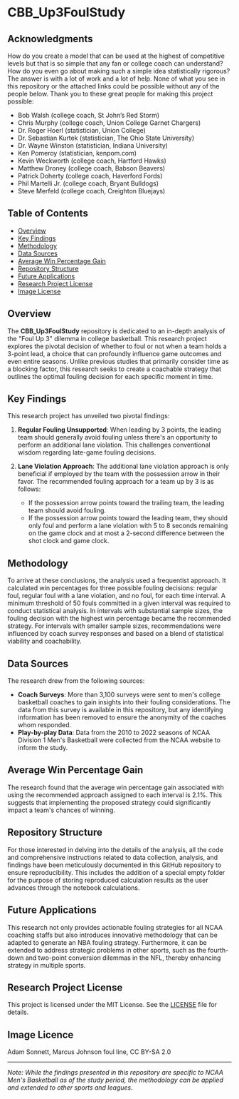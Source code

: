 # CBB_Up3FoulStudy


## Acknowledgments

How do you create a model that can be used at the highest of competitive levels but that is so simple that any fan or college coach can understand? How do you even go about making such a simple idea statistically rigorous? The answer is with a lot of work and a lot of help. None of what you see in this repository or the attached links could be possible without any of the people below. Thank you to these great people for making this project possible:

- Bob Walsh (college coach, St John’s Red Storm)
- Chris Murphy (college coach, Union College Garnet Chargers)
- Dr. Roger Hoerl (statistician, Union College)
- Dr. Sebastian Kurtek (statistician, The Ohio State University)
- Dr. Wayne Winston (statistician, Indiana University)
- Ken Pomeroy (statistician, kenpom.com)
- Kevin Weckworth (college coach, Hartford Hawks)
- Matthew Droney (college coach, Babson Beavers)
- Patrick Doherty (college coach, Haverford Fords)
- Phil Martelli Jr. (college coach, Bryant Bulldogs)
- Steve Merfeld (college coach, Creighton Bluejays)

## Table of Contents

- [Overview](#overview)
- [Key Findings](#key-findings)
- [Methodology](#methodology)
- [Data Sources](#data-sources)
- [Average Win Percentage Gain](#average-win-percentage-gain)
- [Repository Structure](#repository-structure)
- [Future Applications](#future-applications)
- [Research Project License](#research-project-license)
- [Image License](#image-licence)


## Overview

The **CBB_Up3FoulStudy** repository is dedicated to an in-depth analysis of the "Foul Up 3" dilemma in college basketball. This research project explores the pivotal decision of whether to foul or not when a team holds a 3-point lead, a choice that can profoundly influence game outcomes and even entire seasons. Unlike previous studies that primarily consider time as a blocking factor, this research seeks to create a coachable strategy that outlines the optimal fouling decision for each specific moment in time.

## Key Findings

This research project has unveiled two pivotal findings:

1. **Regular Fouling Unsupported**: When leading by 3 points, the leading team should generally avoid fouling unless there's an opportunity to perform an additional lane violation. This challenges conventional wisdom regarding late-game fouling decisions.

2. **Lane Violation Approach**: The additional lane violation approach is only beneficial if employed by the team with the possession arrow in their favor. The recommended fouling approach for a team up by 3 is as follows:
   - If the possession arrow points toward the trailing team, the leading team should avoid fouling.
   - If the possession arrow points toward the leading team, they should only foul and perform a lane violation with 5 to 8 seconds remaining on the game clock and at most a 2-second difference between the shot clock and game clock.

## Methodology

To arrive at these conclusions, the analysis used a frequentist approach. It calculated win percentages for three possible fouling decisions: regular foul, regular foul with a lane violation, and no foul, for each time interval. A minimum threshold of 50 fouls committed in a given interval was required to conduct statistical analysis. In intervals with substantial sample sizes, the fouling decision with the highest win percentage became the recommended strategy. For intervals with smaller sample sizes, recommendations were influenced by coach survey responses and based on a blend of statistical viability and coachability.

## Data Sources

The research drew from the following sources:

- **Coach Surveys**: More than 3,100 surveys were sent to men's college basketball coaches to gain insights into their fouling considerations. The data from this survey is available in this repository, but any identifying information has been removed to ensure the anonymity of the coaches whom responded.
- **Play-by-play Data**: Data from the 2010 to 2022 seasons of NCAA Division 1 Men's Basketball were collected from the NCAA website to inform the study.

## Average Win Percentage Gain

The research found that the average win percentage gain associated with using the recommended approach assigned to each interval is 2.1%. This suggests that implementing the proposed strategy could significantly impact a team's chances of winning.

## Repository Structure

For those interested in delving into the details of the analysis, all the code and comprehensive instructions related to data collection, analysis, and findings have been meticulously documented in this GitHub repository to ensure reproducibility. This includes the addition of a special empty folder for the purpose of storing reproduced calculation results as the user advances through the notebook calculations.

## Future Applications

This research not only provides actionable fouling strategies for all NCAA coaching staffs but also introduces innovative methodology that can be adapted to generate an NBA fouling strategy. Furthermore, it can be extended to address strategic problems in other sports, such as the fourth-down and two-point conversion dilemmas in the NFL, thereby enhancing strategy in multiple sports.

## Research Project License

This project is licensed under the MIT License. See the [LICENSE](LICENSE) file for details.

## Image Licence

Adam Sonnett, Marcus Johnson foul line, CC BY-SA 2.0

---

*Note: While the findings presented in this repository are specific to NCAA Men's Basketball as of the study period, the methodology can be applied and extended to other sports and leagues.*